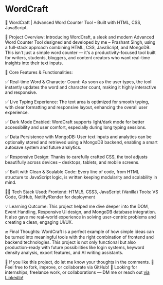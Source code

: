 # WordCraft
🚀 WordCraft | Advanced Word Counter Tool – Built with HTML, CSS, JavaScript.

🔹 Project Overview:
Introducing WordCraft, a sleek and modern Advanced Word Counter Tool designed and developed by me – Prashant Singh, using a full-stack approach combining HTML, CSS, JavaScript, and MongoDB. This isn't just a simple word counter — it's a productivity-focused tool built for writers, students, bloggers, and content creators who want real-time insights into their text inputs.

🔹 Core Features & Functionalities:

✅ Real-time Word & Character Count:
As soon as the user types, the tool instantly updates the word and character count, making it highly interactive and responsive.

✅ Live Typing Experience:
The text area is optimized for smooth typing, with clear formatting and responsive layout, enhancing the overall user experience.

✅ Dark Mode Enabled:
WordCraft supports light/dark mode for better accessibility and user comfort, especially during long typing sessions.

✅ Data Persistence with MongoDB:
User text inputs and analytics can be optionally stored and retrieved using a MongoDB backend, enabling a smart autosave system and future analytics.

✅ Responsive Design:
Thanks to carefully crafted CSS, the tool adjusts beautifully across devices – desktops, tablets, and mobile screens.

✅ Built with Clean & Scalable Code:
Every line of code, from HTML structure to JavaScript logic, is written keeping modularity and scalability in mind.

👨‍💻 Tech Stack Used:
Frontend: HTML5, CSS3, JavaScript (Vanilla)
Tools: VS Code, GitHub, Netlify/Render for deployment

💡 Learning Outcome:
This project helped me dive deeper into the DOM, Event Handling, Responsive UI design, and MongoDB database integration. It also gave me real-world experience in solving user-centric problems and creating a clean, engaging UI/UX.


🔚 Final Thoughts:
WordCraft is a perfect example of how simple ideas can be turned into meaningful tools with the right combination of frontend and backend technologies. This project is not only functional but also production-ready with future possibilities like login systems, keyword density analysis, export features, and AI writing assistants.

💬 If you like this project, do let me know your thoughts in the comments.
🌟 Feel free to fork, improve, or collaborate via GitHub!
🤝 Looking for internships, freelance work, or collaborations — DM me or reach out [via LinkedIn!](https://www.linkedin.com/in/tprshant/)


